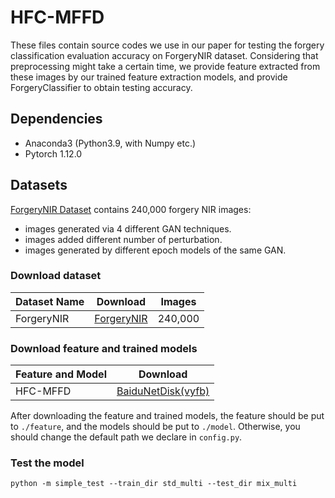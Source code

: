 # HFC-MFFD
These files contain source codes we use in our paper for testing the forgery classification evaluation accuracy on ForgeryNIR dataset.
Considering that preprocessing might take a certain time, we provide feature extracted from these images by our trained feature extraction models, and provide ForgeryClassifier to obtain testing accuracy.

## Dependencies

* Anaconda3 (Python3.9, with Numpy etc.)
* Pytorch 1.12.0

## Datasets
[ForgeryNIR Dataset](https://github.com/AEP-WYK/forgerynir) contains 240,000 forgery NIR images:
- images generated via 4 different GAN techniques. 
- images added different number of perturbation.
- images generated by different epoch models of the same GAN.   

### Download dataset

| Dataset Name | Download                                                   | Images  |
| ------------ | ---------------------------------------------------------- | ------- |
| ForgeryNIR   | [ForgeryNIR](https://github.com/AEP-WYK/forgerynir)        | 240,000 |

### Download feature and trained models

| Feature and Model   | Download                                                     |
| ------- | ------------------------------------------------------------ |
| HFC-MFFD | [BaiduNetDisk(vyfb)](https://pan.baidu.com/s/1PNzDFgi13gRFUq99k_3QYw) |


After downloading the feature and trained models, the feature should be put to `./feature`, and the models should be put to `./model`. Otherwise, you should change the default path we declare in `config.py`.

### Test the model

```
python -m simple_test --train_dir std_multi --test_dir mix_multi
```
